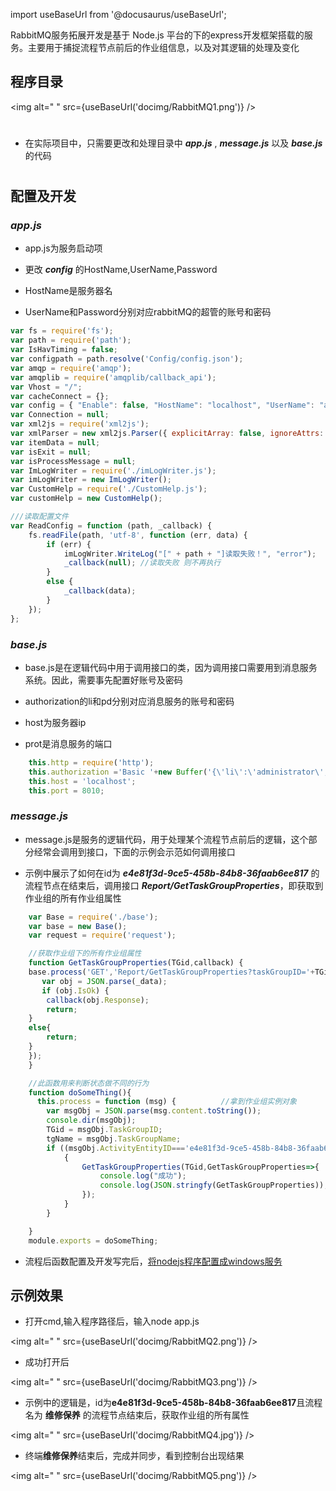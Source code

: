 
import useBaseUrl from '@docusaurus/useBaseUrl';

   RabbitMQ服务拓展开发是基于 Node.js 平台的下的express开发框架搭载的服务。主要用于捕捉流程节点前后的作业组信息，以及对其逻辑的处理及变化

## 程序目录

<img alt=" " src={useBaseUrl('docimg/RabbitMQ1.png')} /> 

#

* 在实际项目中，只需要更改和处理目录中 ***app.js*** , ***message.js*** 以及 ***base.js*** 的代码

#

## 配置及开发

### ***app.js***

* app.js为服务启动项

* 更改 ***config*** 的HostName,UserName,Password
* HostName是服务器名
* UserName和Password分别对应rabbitMQ的超管的账号和密码

```js
var fs = require('fs');
var path = require('path');
var IsHavTiming = false;
var configpath = path.resolve('Config/config.json');
var amqp = require('amqp');
var amqplib = require('amqplib/callback_api');
var Vhost = "/";
var cacheConnect = {};
var config = { "Enable": false, "HostName": "localhost", "UserName": "admin", "Password": "iDong@mq" };
var Connection = null;
var xml2js = require('xml2js');
var xmlParser = new xml2js.Parser({ explicitArray: false, ignoreAttrs: true });
var itemData = null;
var isExit = null;
var isProcessMessage = null;
var ImLogWriter = require('./imLogWriter.js');
var imLogWriter = new ImLogWriter();
var CustomHelp = require('./CustomHelp.js');
var customHelp = new CustomHelp();

///读取配置文件
var ReadConfig = function (path, _callback) {
    fs.readFile(path, 'utf-8', function (err, data) {
        if (err) {
            imLogWriter.WriteLog("[" + path + "]读取失败！", "error");
            _callback(null); //读取失败 则不再执行
        }
        else {
            _callback(data);
        }
    });
};
```

### ***base.js***

* base.js是在逻辑代码中用于调用接口的类，因为调用接口需要用到消息服务系统。因此，需要事先配置好账号及密码

* authorization的li和pd分别对应消息服务的账号和密码
* host为服务器ip
* prot是消息服务的端口

```js
    this.http = require('http');
    this.authorization ='Basic '+new Buffer('{\'li\':\'administrator\',\'pd\':\'1234\'}').toString('base64');
    this.host = 'localhost';
    this.port = 8010;
```

### ***message.js***
* message.js是服务的逻辑代码，用于处理某个流程节点前后的逻辑，这个部分经常会调用到接口，下面的示例会示范如何调用接口

* 示例中展示了如何在id为 ***e4e81f3d-9ce5-458b-84b8-36faab6ee817*** 的流程节点在结束后，调用接口 ***Report/GetTaskGroupProperties***，即获取到作业组的所有作业组属性

```js
    var Base = require('./base');
    var base = new Base();
    var request = require('request');

    //获取作业组下的所有作业组属性
    function GetTaskGroupProperties(TGid,callback) { 
    base.process('GET','Report/GetTaskGroupProperties?taskGroupID='+TGid,'',null,function(_data){
       var obj = JSON.parse(_data);
       if (obj.IsOk) {
        callback(obj.Response);
        return;
    }  
    else{
        return;
    }
    });
    }

    //此函数用来判断状态做不同的行为
    function doSomeThing(){
      this.process = function (msg) {          //拿到作业组实例对象       
        var msgObj = JSON.parse(msg.content.toString());  
        console.dir(msgObj);    
        TGid = msgObj.TaskGroupID;
        tgName = msgObj.TaskGroupName;
        if ((msgObj.ActivityEntityID==='e4e81f3d-9ce5-458b-84b8-36faab6ee817')&&(msgObj.ActivityState === 'Done')) 
            {
                GetTaskGroupProperties(TGid,GetTaskGroupProperties=>{
                    console.log("成功");
                    console.log(JSON.stringfy(GetTaskGroupProperties));
                });
            }
        }

    }
    module.exports = doSomeThing;
```

* 流程后函数配置及开发写完后，[将nodejs程序配置成windows服务](系统扩展指南/nodejs程序配置成windows服务.md) 

## 示例效果

* 打开cmd,输入程序路径后，输入node app.js

<img alt=" " src={useBaseUrl('docimg/RabbitMQ2.png')} />

* 成功打开后

<img alt=" " src={useBaseUrl('docimg/RabbitMQ3.png')} />

* 示例中的逻辑是，id为**e4e81f3d-9ce5-458b-84b8-36faab6ee817**且流程名为 **维修保养** 的流程节点结束后，获取作业组的所有属性

<img alt=" " src={useBaseUrl('docimg/RabbitMQ4.jpg')} />

* 终端**维修保养**结束后，完成并同步，看到控制台出现结果

<img alt=" " src={useBaseUrl('docimg/RabbitMQ5.png')} />
